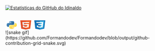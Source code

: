 [![Estatísticas do GitHub do Idinaldo](https://github-readme-stats.vercel.app/api?username=Idinaldo&custom_title=Estatísticas%20do%20GitHub%20de%20Idinaldo&theme=midnight-purple)](https://github.com/Idinaldo/github-readme-stats)
<!---
[//]: [![Top Langs](https://github-readme-stats.vercel.app/api/top-langs/?username=Idinaldo&custom_title=Linguagens&hide_progress=true&langs_count=3&hide=javascript,typescript,rust,go,glsl,astro&theme=midnight-purple)](https://github.com/anuraghazra/github-readme-stats)
-->
<div style="display: inline_block"><br>
  <img align="center" alt="Idinaldo-Python" height="30" width="40" src="https://raw.githubusercontent.com/devicons/devicon/master/icons/python/python-original.svg">
  <img align="center" alt="Idinaldo-HTML" height="30" width="40" src="https://raw.githubusercontent.com/devicons/devicon/master/icons/html5/html5-original.svg">
    <img align="center" alt="Idinaldo-CSS" height="30" width="40" src="https://raw.githubusercontent.com/devicons/devicon/master/icons/css3/css3-original.svg">
</div>
![snake gif](https://github.com/Formandodev/Formandodev/blob/output/github-contribution-grid-snake.svg)
